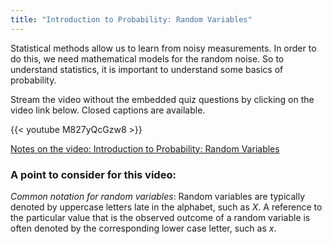 ```yaml
---
title: "Introduction to Probability: Random Variables"
---
```

Statistical methods allow us to learn from noisy measurements. In order to do this, we need mathematical models for the random noise. So to understand statistics, it is important to understand some basics of probability.

Stream the video without the embedded quiz questions by clicking on the video link below. Closed captions are available.

{{< youtube M827yQcGzw8 >}}

[Notes on the video: Introduction to Probability: Random Variables](../5-1-Introduction-to-Probability-Random-Variables.pdf)

### A point to consider for this video:

*Common notation for random variables*: Random variables are typically denoted by uppercase letters late in the alphabet, such as *X*. A reference to the particular value that is the observed outcome of a random variable is often denoted by the corresponding lower case letter, such as *x*.